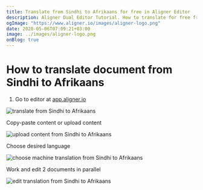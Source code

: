 ```yaml
---
title: Translate from Sindhi to Afrikaans for free in Aligner Editor
description: Aligner Dual Editor Tutorial. How to translate for free from Sindhi to Afrikaans. Aligner is multilingual document management platform. 
ogImage: "https://www.aligner.io/images/aligner-logo.png"
date: 2020-05-06T07:09:21+03:00
image: ../images/aligner-logo.png
onBlog: true
---
```


# How to translate document from Sindhi to Afrikaans

1. Go to editor at [app.aligner.io](https://app.aligner.io "Aligner App web page")

![translate from Sindhi to Afrikaans](../aligner-blank-editor.png "translate from Sindhi to Afrikaans")

Copy-paste content or upload content

![upload content from Sindhi to Afrikaans](../aligner-uploaded-document.png "upload content from Sindhi to Afrikaans")

Choose desired language

![choose machine translation from Sindhi to Afrikaans](../aligner-language-dropdown.png "choose machine translation from Sindhi to Afrikaans")

Work and edit 2 documents in parallel

![edit translation from Sindhi to Afrikaans](../aligner-double-sitded-editor.png "edit translation from Sindhi to Afrikaans")

